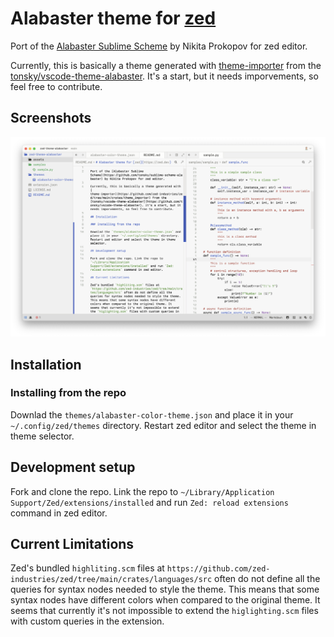 # Alabaster theme for [zed](https://zed.dev)

Port of the [Alabaster Sublime Scheme](https://github.com/tonsky/sublime-scheme-alabaster) by Nikita Prokopov for zed editor.

Currently, this is basically a theme generated with [theme-importer](https://github.com/zed-industries/zed/tree/main/crates/theme_importer) from the [tonsky/vscode-theme-alabaster](https://github.com/tonsky/vscode-theme-alabaster). It's a start, but it needs imporvements, so feel free to contribute.

## Screenshots

![Screenshot](./assets/screenshot.png)

## Installation

### Installing from the repo

Downlad the `themes/alabaster-color-theme.json` and place it in your `~/.config/zed/themes` directory. Restart zed editor and select the theme in theme selector.

## Development setup

Fork and clone the repo. Link the repo to `~/Library/Application Support/Zed/extensions/installed` and run `Zed: reload extensions` command in zed editor.

## Current Limitations

Zed's bundled `highliting.scm` files at `https://github.com/zed-industries/zed/tree/main/crates/languages/src` often do not define all the queries for syntax nodes needed to style the theme. This means that some syntax nodes have different colors when compared to the original theme. It seems that currently it's not impossible to extend the `higlighting.scm` files with custom queries in the extension.
